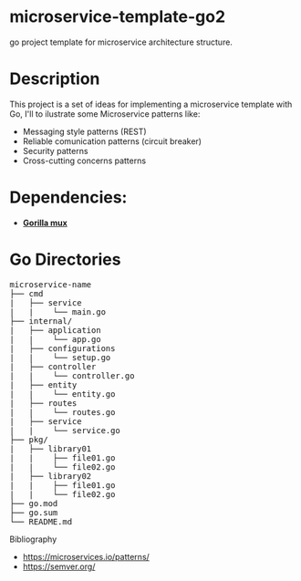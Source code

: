 # microservice-template-go2

go project template for microservice architecture structure.

# Description
This project is a set of ideas for implementing a microservice template with Go, I'll to ilustrate some Microservice patterns like:
- Messaging style patterns (REST)
- Reliable comunication patterns (circuit breaker)
- Security patterns 
- Cross-cutting concerns patterns

# Dependencies:
* [**Gorilla mux**](https://github.com/gorilla/mux)

# Go Directories   

<pre>
microservice-name
├── cmd
|   ├── service
|   |    └── main.go
├── internal/
|   ├── application
|   |    └── app.go
|   ├── configurations
|   |    └── setup.go
|   ├── controller
|   |    └── controller.go
|   ├── entity
|   |    └── entity.go
|   ├── routes
|   |    └── routes.go
|   ├── service
|   |    └── service.go
├── pkg/
|   ├── library01
|   |    ├── file01.go
|   |    └── file02.go
|   ├── library02
|   |    ├── file01.go
|   |    └── file02.go
├── go.mod
├── go.sum
└── README.md
</pre>

Bibliography
- https://microservices.io/patterns/
- https://semver.org/
